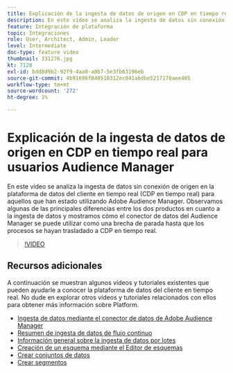 ```yaml
---
title: Explicación de la ingesta de datos de origen en CDP en tiempo real para usuarios Audience Manager
description: En este vídeo se analiza la ingesta de datos sin conexión de origen en la plataforma de datos del cliente en tiempo real (CDP en tiempo real) para aquellos que han estado utilizando Adobe Audience Manager. Observamos algunas de las principales diferencias entre los dos productos en cuanto a la ingesta de datos y mostramos cómo el conector de datos del Audience Manager se puede utilizar como una brecha de parada hasta que los procesos se hayan trasladado a CDP en tiempo real.
feature: Integración de plataforma
topic: Integraciones
role: User, Architect, Admin, Leader
level: Intermediate
doc-type: feature video
thumbnail: 331276.jpg
kt: 7128
exl-id: bdd8d9b2-92f9-4aa0-a0b7-5e3fb63196eb
source-git-commit: 4b91696f840518312ec041abdbe5217178aee405
workflow-type: tm+mt
source-wordcount: '272'
ht-degree: 1%

---
```


# Explicación de la ingesta de datos de origen en CDP en tiempo real para usuarios Audience Manager

En este vídeo se analiza la ingesta de datos sin conexión de origen en la plataforma de datos del cliente en tiempo real (CDP en tiempo real) para aquellos que han estado utilizando Adobe Audience Manager. Observamos algunas de las principales diferencias entre los dos productos en cuanto a la ingesta de datos y mostramos cómo el conector de datos del Audience Manager se puede utilizar como una brecha de parada hasta que los procesos se hayan trasladado a CDP en tiempo real.


>[!VIDEO](https://video.tv.adobe.com/v/331276/?quality=12&learn=on)

## Recursos adicionales

A continuación se muestran algunos vídeos y tutoriales existentes que pueden ayudarle a conocer la plataforma de datos del cliente en tiempo real. No dude en explorar otros vídeos y tutoriales relacionados con ellos para obtener más información sobre Platform.

* [Ingesta de datos mediante el conector de datos de Adobe Audience Manager](https://experienceleague.adobe.com/docs/platform-learn/tutorials/sources/ingest-data-from-aam.html?lang=en#sources)
* [Resumen de ingesta de datos de flujo continuo](https://experienceleague.adobe.com/docs/platform-learn/tutorials/data-ingestion/understanding-streaming-ingestion.html?lang=en#data-ingestion)
* [Información general sobre la ingesta de datos por lotes](https://experienceleague.adobe.com/docs/platform-learn/tutorials/data-ingestion/batch-ingestion-overview.html?lang=en#data-ingestion)
* [Creación de un esquema mediante el Editor de esquemas](https://experienceleague.adobe.com/docs/experience-platform/xdm/tutorials/create-schema-ui.html?lang=en#getting-started)
* [Crear conjuntos de datos](https://experienceleague.adobe.com/docs/platform-learn/getting-started-for-data-architects-and-data-engineers/create-datasets.html?lang=en#permissions-required)
* [Crear segmentos](https://experienceleague.adobe.com/docs/platform-learn/tutorials/segments/create-segments.html?lang=en#segments)

